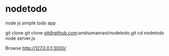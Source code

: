 nodetodo
========

node js simple todo app

git clone git clone git@github.com:anshumanravi/nodetodo.git
cd nodetodo
node server.js

Browse http://127.0.0.1:3000/
